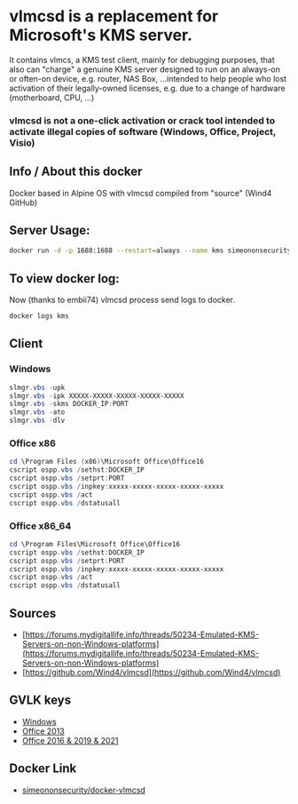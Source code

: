 # vlmcsd is a replacement for Microsoft's KMS server.

It contains vlmcs, a KMS test client, mainly for debugging purposes, that also can "charge" a genuine KMS server designed to run on an always-on or often-on device, e.g. router, NAS Box, ...intended to help people who lost activation of their legally-owned licenses, e.g. due to a change of hardware (motherboard, CPU, ...)
  
### vlmcsd is not a one-click activation or crack tool intended to activate illegal copies of software (Windows, Office, Project, Visio)

## Info / About this docker
Docker based in Alpine OS with vlmcsd compiled from "source" (Wind4 GitHub)

## Server Usage:
```bash
docker run -d -p 1688:1688 --restart=always --name kms simeononsecurity/docker-vlmcsd 
```

## To view docker log:
Now (thanks to embii74) vlmcsd process send logs to docker.
```bash
docker logs kms
```

## Client
### Windows
```powershell
slmgr.vbs -upk  
slmgr.vbs -ipk XXXXX-XXXXX-XXXXX-XXXXX-XXXXX  
slmgr.vbs -skms DOCKER_IP:PORT  
slmgr.vbs -ato  
slmgr.vbs -dlv  
```

### Office x86
```powershell
cd \Program Files (x86)\Microsoft Office\Office16  
cscript ospp.vbs /sethst:DOCKER_IP  
cscript ospp.vbs /setprt:PORT  
cscript ospp.vbs /inpkey:xxxxx-xxxxx-xxxxx-xxxxx-xxxxx  
cscript ospp.vbs /act  
cscript ospp.vbs /dstatusall  
```
### Office x86_64
```powershell
cd \Program Files\Microsoft Office\Office16  
cscript ospp.vbs /sethst:DOCKER_IP  
cscript ospp.vbs /setprt:PORT  
cscript ospp.vbs /inpkey:xxxxx-xxxxx-xxxxx-xxxxx-xxxxx  
cscript ospp.vbs /act  
cscript ospp.vbs /dstatusall  
```

## Sources
- [https://forums.mydigitallife.info/threads/50234-Emulated-KMS-Servers-on-non-Windows-platforms](https://forums.mydigitallife.info/threads/50234-Emulated-KMS-Servers-on-non-Windows-platforms)
- [https://github.com/Wind4/vlmcsd](https://github.com/Wind4/vlmcsd)

## GVLK keys
- [Windows](https://docs.microsoft.com/en-us/windows-server/get-started/kmsclientkeys)
- [Office 2013](https://technet.microsoft.com/en-us/library/dn385360.aspx)
- [Office 2016 & 2019 & 2021](https://technet.microsoft.com/en-us/library/dn385360(v=office.16).aspx)

## Docker Link
- [simeononsecurity/docker-vlmcsd](https://hub.docker.com/r/simeononsecurity/docker-vlmcsd)
